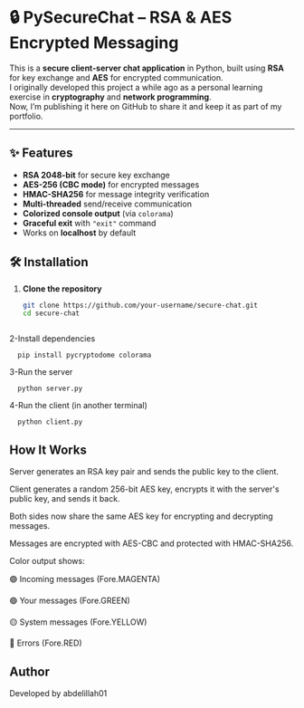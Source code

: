 # 🔒 PySecureChat – RSA & AES Encrypted Messaging

This is a **secure client-server chat application** in Python, built using **RSA** for key exchange and **AES** for encrypted communication.  
I originally developed this project a while ago as a personal learning exercise in **cryptography** and **network programming**.  
Now, I’m publishing it here on GitHub to share it and keep it as part of my portfolio.

---

## ✨ Features

- **RSA 2048-bit** for secure key exchange
- **AES-256 (CBC mode)** for encrypted messages
- **HMAC-SHA256** for message integrity verification
- **Multi-threaded** send/receive communication
- **Colorized console output** (via `colorama`)
- **Graceful exit** with `"exit"` command
- Works on **localhost** by default


## 🛠 Installation

1. **Clone the repository**
   ```bash
   git clone https://github.com/your-username/secure-chat.git
   cd secure-chat



2-Install dependencies

      pip install pycryptodome colorama

3-Run the server

      python server.py

4-Run the client (in another terminal)

      python client.py

## How It Works

   Server generates an RSA key pair and sends the public key to the client.

   Client generates a random 256-bit AES key, encrypts it with the server's public key, and sends it back.

   Both sides now share the same AES key for encrypting and decrypting messages.

  Messages are encrypted with AES-CBC and protected with HMAC-SHA256.

  Color output shows:

  🟣 Incoming messages (Fore.MAGENTA)

  🟢 Your messages (Fore.GREEN)

  🟡 System messages (Fore.YELLOW)

  🔴 Errors (Fore.RED)




## Author

Developed by abdelillah01
